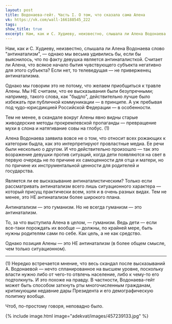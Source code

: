 ```yaml
---
layout: post
title: Водонаева-гейт. Часть I. О том, что сказала сама Алена
vk: https://vk.com/wall-166188545_222
tags: 
show_title: true
excerpt: Нам, как и С. Худиеву, неизвестно, слышала ли Алена Водонаева слово "антинатализм", — однако мы весьма удивились бы, если бы выяснилось, что по факту девушка является антинаталисткой. Считает ли Алена, что всякое начало бытия чувствующего субъекта негативно для этого субъекта? Если нет, то телеведущая — не приверженец антинатализма.
---
```

Нам, как и С. Худиеву, неизвестно, слышала ли Алена Водонаева слово "антинатализм", — однако мы весьма удивились бы, если бы выяснилось, что по факту девушка является антинаталисткой. Считает ли Алена, что всякое начало бытия чувствующего субъекта негативно для этого субъекта? Если нет, то телеведущая — не приверженец антинатализма.

Однако мы говорим это не потому, что желаем приобщиться к травле Алены. Мы НЕ считаем, что ее высказывания были безупречными; например, такого слова, как "быдло", действительно лучше было избежать при публичной коммуникации — в принципе. А уж пребывая под чудо-юрисдикцией Российской Федерации — в особенности.

Тем не менее, в скандале вокруг Алены явно видны старые живодерские методы прокремлевской пропаганды — превращение мухи в слона и натягивание совы на глобус. (1)

Алена Водонаева заявила вовсе не о том, что относит всех рожающих к категории быдла, как это интерпретируют провластные медиа. Ее речи были несколько о другом. И что действительно произошло — так это возражение девушки против ситуаций, когда дети появляются на свет в первую очередь не по причине их самоценности для отца и матери, но по причине их инструментальной ценности для родителей и государства.

Является ли ее высказывание антинаталистическим? Только если рассматривать антинатализм всего лишь ситуационного характера — который присущ практически всем, хотя и в очень разных видах. Тем не менее, это НЕ антинатализм более широкого плана.

Антинатализм — это гуманизм. Но не всегда гуманизм — это антинатализм. 

То, за что выступила Алена в целом, — гуманизм. Ведь дети — если все-таки порождать их вообще — должны, по крайней мере, быть нужны родителям сами по себе. Как цель, а не как средство. 

Однако позиция Алены — это НЕ антинатализм (в более общем смысле, чем только ситуационном).

---

(1) Нередко встречается мнение, что весь скандал после высказываний А. Водонаевой — нечто спланированное на высшем уровне, поскольку власти нужно либо от чего-то отвлечь население, либо к чему-то его подтолкнуть. И это похоже на правду. В частности, Водонаева-гейт может быть способом заткнуть рты многочисленным гражданам, критикующим недавние дары Президента и его демографическую политику вообще. 

Чтоб, по-простому говоря, неповадно было.

{% include image.html image="adekvat/images/457239133.jpg" %}